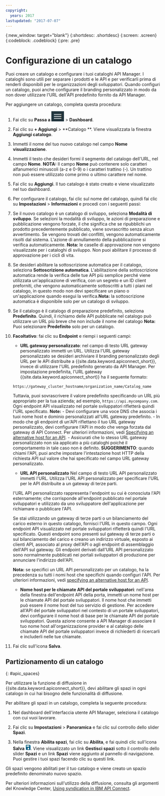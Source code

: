 ```yaml
---
copyright:
  years: 2017
lastupdated: "2017-07-07"
---
```


{:new_window: target="blank"}
{:shortdesc: .shortdesc}
{:screen: .screen}
{:codeblock: .codeblock}
{:pre: .pre}

# Configurazione di un catalogo

Puoi creare un catalogo e configurare i tuoi cataloghi API Manager. I cataloghi sono utili per separare
i prodotti e le API e per verificarli prima di renderli disponibili per le organizzazioni degli sviluppatori.
Quando configuri un catalogo, puoi anche configurare il branding personalizzato in modo da non dover utilizzare
l'URL dell'API predefinito fornito da API Manager.

Per aggiungere un catalogo, completa questa procedura:

1. Fai clic su **Passa a** <img alt="Passa all'icona" src="images/navigate_to_icon.png"> > **Dashboard**.

2. Fai clic su **+ Aggiungi** > **Catalogo **.
Viene visualizzata la finestra **Aggiungi catalogo**.

3.  Immetti il nome del tuo nuovo catalogo nel campo **Nome visualizzazione**.

4. Immetti il testo che desideri formi il segmento del catalogo dell'URL, nel campo
**Nome**.
**NOTA:** Il campo **Nome** può contenere solo caratteri alfanumerici minuscoli (a-z
e 0-9) o i caratteri trattino (-). Un trattino non può essere utilizzato come primo o ultimo carattere nel nome.

5. Fai clic su **Aggiungi**. Il tuo catalogo è stato creato e viene visualizzato nel tuo dashboard.

6. Per configurare il catalogo, fai clic sul nome del catalogo, quindi fai clic su **Impostazioni** > **Informazioni** e procedi con i seguenti passi:
  1. Se il nuovo catalogo è un catalogo di sviluppo, seleziona **Modalità di sviluppo**.
Se selezioni la modalità di sviluppo, le azioni di preparazione e pubblicazione vengono forzate, il che significa
che se ripubblichi un prodotto precedentemente pubblicato, viene sovrascritto senza alcun avvertimento. Se vengono trovati dei conflitti,
vengono automaticamente risolti dal sistema. L'azione di annullamento della pubblicazione si verifica automaticamente.
**Nota:** le caselle di approvazione non vengono visualizzate per i cataloghi di sviluppo. Non puoi abilitare il processo di approvazione
per i cicli di vita.
  2. Se desideri abilitare la sottoscrizione automatica per il catalogo, seleziona **Sottoscrizione automatica**.
L'abilitazione della sottoscrizione automatica rende la verifica delle tue API più semplice perché viene utilizzata un'applicazione di verifica,
con un segreto e un ID client preforniti, che vengono automaticamente sottoscritti a tutti i piani nel catalogo,
in questo modo non devi specificare un piano o un'applicazione quando esegui la
verifica.**Nota:** la sottoscrizione automatica è disponibile solo per un catalogo di sviluppo.
  3. Se il catalogo è il catalogo di preparazione predefinito, seleziona **Predefinito**. Quindi,
il richiamo delle API pubblicate nel catalogo può utilizzare un URL più breve che non include il nome del catalogo
    **Nota:** Puoi selezionare **Predefinito** solo per un catalogo.
  4. **Facoltativo**: fai clic su **Endpoint** e riempi i seguenti campi:
        - **URL gateway personalizzato**: nel campo di testo URL gateway personalizzato immetti un URL. Utilizza l'URL gateway personalizzato se desideri
archiviare il branding personalizzato degli URL per le API distribuite a {{site.data.keyword.apiconnect_short}},
invece di utilizzare l'URL predefinito generato da API Manager.
        Per impostazione predefinita, l'URL gateway {{site.data.keyword.apiconnect_short}}
ha il seguente formato:
        ```
        https://gateway_cluster_hostname/organization_name/Catalog_name
        ```
        Tuttavia,
puoi sovrascrivere il valore predefinito specificando un URL più appropriato per la tua azienda;
ad esempio, `https://api.mycompany.com`. Ogni endpoint API visualizzato nel portale sviluppatori
rifletterà quindi l'URL specificato.
        **Note:**
		    - Devi configurare una voce DNS che associa i tuoi nome host e dominio personalizzati all'URL gateway predefinito.
		    - In modo che gli endpoint di un'API riflettano il tuo URL gateway personalizzato, devi configurare l'API
in modo che venga forzata dal gateway di API Connect. Per ulteriori informazioni, vedi [Specifying an alternative host for an API](http://www.ibm.com/support/knowledgecenter/en/SSFS6T/com.ibm.apic.toolkit.doc/task_apionprem_creating_apis.html#task_tq2_11r_xt__enforce_step).
		    - Assicurati che lo stesso URL gateway personalizzato non sia applicato a più cataloghi poiché il comportamento
in tale caso non è definito.
	        **SUGGERIMENTO**: quando chiami l'API, puoi anche impostare l'intestazione host HTTP della richiesta API
sul valore che hai specificato nel campo URL gateway personalizzato.

	    - **URL API personalizzato**
	    Nel campo di testo URL API personalizzato immetti l'URL. Utilizza l'URL API personalizzato per specificare l'URL
per le API distribuite a un gateway di terze parti.

	    l'URL API personalizzato rappresenta l'endpoint su cui è conosciuta l'API esternamente; che corrisponde
all'endpoint pubblicato nel portale sviluppatori e utilizzato da uno sviluppatore dell'applicazione
per richiamare o pubblicare l'API.

	    Se stai utilizzando un gateway di terze parti o un bilanciamento del carico esterno in questo catalogo, fornisci l'URL
in questo campo. Ogni endpoint API visualizzato nel portale sviluppatori
rifletterà quindi l'URL specificato. Questi endpoint sono presenti sul gateway di terze parti o sul bilanciamento del carico e creano
un indirizzo virtuale, esposto ai clienti API, associato al proxy dell'API o agli endpoint di assemblaggio dell'API
sul gateway. Gli endpoint derivati dall'URL API personalizzato sono normalmente pubblicati nei portali
sviluppatori di produzione per annunciare l'indirizzo dell'API.

	    **Nota:** se specifici un URL API personalizzato per un catalogo, ha la precedenza su tutti i nomi host che specifichi
quando configuri l'API. Per ulteriori informazioni, vedi [specifying an alternative host for an API](http://www.ibm.com/support/knowledgecenter/en/SSFS6T/com.ibm.apic.toolkit.doc/task_apionprem_creating_apis.html#task_tq2_11r_xt__enforce_step).

	    - **Nome host per le chiamate API del portale sviluppatori**:
	    nell'area della finestra dell'endpoint API della porta, immetti un nome host per le chiamate API del portale sviluppatori. Il nome host
che immetti può essere il nome host del tuo servizio di gestione. Per accedere all'API del portale sviluppatori
nel contesto di un portale sviluppatori, devi configurare il nome host di base per le
chiamate API del portale sviluppatori. Questa azione consente a API Manager di associare il tuo nome host
all'organizzazione provider e al catalogo delle chiamate API del portale sviluppatori invece di richiederti
di ricercarli e includerli nelle tue chiamate.

7. Fai clic sull'icona **Salva**.

## Partizionamento di un catalogo
{: #apic_spaces}

Per utilizzare la funzione di diffusione in {{site.data.keyword.apiconnect_short}}, devi abilitare gli spazi
in ogni catalogo in cui hai bisogno delle funzionalità di diffusione.

Per abilitare gli spazi in un catalogo, completa la seguente procedura:
1. Nel dashboard dell'interfaccia utente API Manager, seleziona il catalogo con cui vuoi lavorare.

2. Fai clic su **Impostazioni** > **Panoramica** e fai clic sul controllo dello slider **Spazi**.

3. Nella finestra **Abilita spazi**, fai clic su **Abilita**, e fai quindi clic sull'icona **Salva**
<img src="images/icon_save.png" alt="icona salva"/>.
Viene visualizzato un link **Gestisci spazi** sotto il controllo dello slider
**Spazi** e un link **Spazi** viene aggiunto al pannello di
navigazione. Puoi gestire i tuoi spazi facendo clic su questi link.

Gli spazi vengono abilitati per il tuo catalogo e viene creato un spazio predefinito denominato nuovo spazio.

Per ulteriori informazioni sull'utilizzo della diffusione, consulta gli argomenti del Knowledge Center, [Using syndication in IBM API Connect](http://www.ibm.com/support/knowledgecenter/SSFS6T/com.ibm.apic.apionprem.doc/capic_syndication_using.html).
